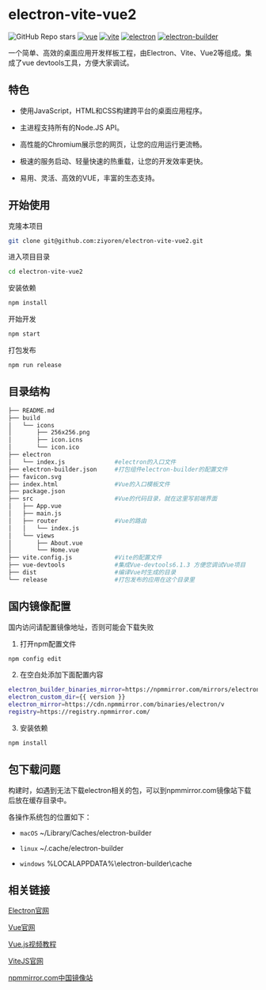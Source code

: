 # electron-vite-vue2

![GitHub Repo stars](https://img.shields.io/github/stars/ziyoren/electron-vite-vue2)
[![vue](https://img.shields.io/badge/vue-2.6.14-brightgreen.svg)](https://github.com/vuejs/vue-next)
[![vite](https://img.shields.io/badge/vite-2.8.6-brightgreen.svg)](https://github.com/vitejs/vite)
[![electron](https://img.shields.io/badge/electron-17.2.0-brightgreen.svg)](https://github.com/electron/electron)
[![electron-builder](https://img.shields.io/badge/electronBuilder-22.14.13-brightgreen.svg)](https://github.com/electron-userland/electron-builder)

一个简单、高效的桌面应用开发样板工程，由Electron、Vite、Vue2等组成。集成了vue devtools工具，方便大家调试。

## 特色
* 使用JavaScript，HTML和CSS构建跨平台的桌面应用程序。

* 主进程支持所有的Node.JS API。

* 高性能的Chromium展示您的网页，让您的应用运行更流畅。

* 极速的服务启动、轻量快速的热重载，让您的开发效率更快。

* 易用、灵活、高效的VUE，丰富的生态支持。

## 开始使用
克隆本项目
```sh
git clone git@github.com:ziyoren/electron-vite-vue2.git
```

进入项目目录
```sh
cd electron-vite-vue2
```

安装依赖
```sh
npm install
```

开始开发
```sh 
npm start
```

打包发布
```sh
npm run release
```

## 目录结构
```sh
├── README.md              
├── build
│   └── icons
│       ├── 256x256.png
│       ├── icon.icns
│       └── icon.ico
├── electron
│   └── index.js              #electron的入口文件
├── electron-builder.json     #打包组件electron-builder的配置文件
├── favicon.svg
├── index.html                #Vue的入口模板文件
├── package.json
├── src                       #Vue的代码目录，就在这里写前端界面
│   ├── App.vue
│   ├── main.js
│   ├── router                #Vue的路由
│   │   └── index.js
│   └── views
│       ├── About.vue
│       └── Home.vue
├── vite.config.js            #Vite的配置文件
├── vue-devtools              #集成Vue-devtools6.1.3 方便您调试Vue项目
├── dist                      #编译Vue时生成的目录
└── release                   #打包发布的应用在这个目录里

```

## 国内镜像配置

国内访问请配置镜像地址，否则可能会下载失败

1. 打开npm配置文件
```sh
npm config edit
```

2. 在空白处添加下面配置内容
```sh
electron_builder_binaries_mirror=https://npmmirror.com/mirrors/electron-builder-binaries/
electron_custom_dir={{ version }}
electron_mirror=https://cdn.npmmirror.com/binaries/electron/v
registry=https://registry.npmmirror.com/
```

3. 安装依赖
```sh
npm install
```

## 包下载问题
构建时，如遇到无法下载electron相关的包，可以到npmmirror.com镜像站下载后放在缓存目录中。

各操作系统包的位置如下：

* `macOS` ~/Library/Caches/electron-builder

* `linux` ~/.cache/electron-builder

* `windows` %LOCALAPPDATA%\electron-builder\cache


## 相关链接

[Electron官网](https://www.electronjs.org/)

[Vue官网](https://v2.vuejs.org/)

[Vue.js视频教程](https://learning.dcloud.io/#/)

[ViteJS官网](https://vitejs.cn/)

[npmmirror.com中国镜像站](https://npmmirror.com/)
